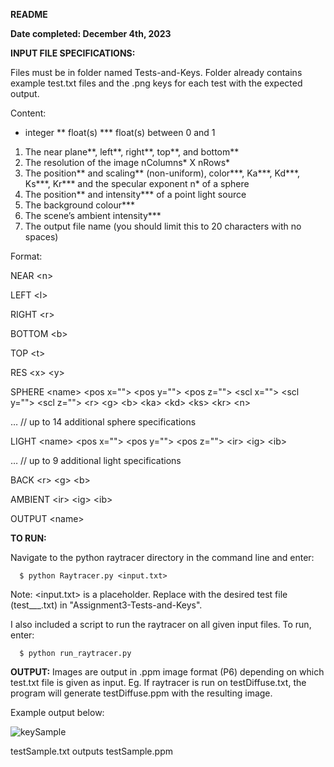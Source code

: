 **README**

**Date completed: December 4th, 2023**

**INPUT FILE SPECIFICATIONS:**

Files must be in folder named Tests-and-Keys. Folder already contains example test.txt files and the .png keys for each test with the expected output.

Content:
* integer      ** float(s)                *** float(s) between 0 and 1

1. The near plane**, left**, right**, top**, and bottom**
2. The resolution of the image nColumns* X nRows*
3. The position** and scaling** (non-uniform), color***, Ka***, Kd***, Ks***, Kr*** and the specular exponent n* of a sphere
4. The position** and intensity*** of a point light source
5. The background colour***
6. The scene’s ambient intensity***
7. The output file name (you should limit this to 20 characters with no spaces)

Format:

NEAR \<n\>

LEFT \<l\>

RIGHT \<r\>

BOTTOM \<b\>

TOP \<t\>

RES \<x\> \<y\>

SPHERE \<name\> \<pos x=""\> \<pos y=""\> \<pos z=""\> \<scl x=""\> \<scl y=""\> \<scl z=""\> \<r\> \<g\> \<b\> \<ka\> \<kd\> \<ks\> \<kr\> \<n\>

… // up to 14 additional sphere specifications

LIGHT \<name\> \<pos x=""\> \<pos y=""\> \<pos z=""\> \<ir\> \<ig\> \<ib\>

… // up to 9 additional light specifications

BACK \<r\> \<g\> \<b\>

AMBIENT \<ir\> \<ig\> \<ib\>

OUTPUT \<name\>

**TO RUN:**

Navigate to the python raytracer directory in the command line and enter:
```
  $ python Raytracer.py <input.txt>
```
Note: \<input.txt\> is a placeholder. Replace with the desired test file (test___.txt) in "Assignment3-Tests-and-Keys".

I also included a script to run the raytracer on all given input files. To run, enter:
```
  $ python run_raytracer.py
```

**OUTPUT:**
Images are output in .ppm image format (P6) depending on which test.txt file is given as input.
Eg. If raytracer is run on testDiffuse.txt, the program will generate testDiffuse.ppm with the resulting image.

Example output below:

![keySample](https://github.com/03karenxu/school-projects/assets/117241687/1dcd627d-18d2-406e-b2c2-d989a76f6e56)

testSample.txt outputs testSample.ppm


